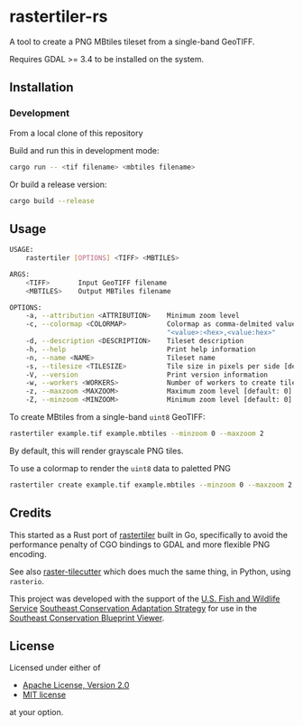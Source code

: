 # rastertiler-rs

A tool to create a PNG MBtiles tileset from a single-band GeoTIFF.

Requires GDAL >= 3.4 to be installed on the system.

## Installation

### Development

From a local clone of this repository

Build and run this in development mode:

```bash
cargo run -- <tif filename> <mbtiles filename>
```

Or build a release version:

```bash
cargo build --release
```

## Usage

```bash
USAGE:
    rastertiler [OPTIONS] <TIFF> <MBTILES>

ARGS:
    <TIFF>       Input GeoTIFF filename
    <MBTILES>    Output MBTiles filename

OPTIONS:
    -a, --attribution <ATTRIBUTION>    Minimum zoom level
    -c, --colormap <COLORMAP>          Colormap as comma-delmited value:hex color pairs, e.g.,
                                       "<value>:<hex>,<value:hex>"
    -d, --description <DESCRIPTION>    Tileset description
    -h, --help                         Print help information
    -n, --name <NAME>                  Tileset name
    -s, --tilesize <TILESIZE>          Tile size in pixels per side [default: 512]
    -V, --version                      Print version information
    -w, --workers <WORKERS>            Number of workers to create tiles [default: 4]
    -z, --maxzoom <MAXZOOM>            Maximum zoom level [default: 0]
    -Z, --minzoom <MINZOOM>            Minimum zoom level [default: 0]
```

To create MBtiles from a single-band `uint8` GeoTIFF:

```bash
rastertiler example.tif example.mbtiles --minzoom 0 --maxzoom 2
```

By default, this will render grayscale PNG tiles.

To use a colormap to render the `uint8` data to paletted PNG

```bash
rastertiler create example.tif example.mbtiles --minzoom 0 --maxzoom 2 --colormap "1:#686868,2:#fbb4b9,3:#c51b8a,4:#49006a"
```

## Credits

This started as a Rust port of [rastertiler](https://github.com/brendan-ward/rastertiler) built in Go, specifically to avoid the performance penalty of CGO bindings to GDAL
and more flexible PNG encoding.

See also [raster-tilecutter](https://github.com/brendan-ward/raster-tilecutter) which does much the same thing, in Python, using `rasterio`.

This project was developed with the support of the
[U.S. Fish and Wildlife Service](https://www.fws.gov/)
[Southeast Conservation Adaptation Strategy](https://secassoutheast.org/) for
use in the
[Southeast Conservation Blueprint Viewer](https://blueprint.geoplatform.gov/southeast/).

## License

Licensed under either of

-   [Apache License, Version 2.0](http://www.apache.org/licenses/LICENSE-2.0)
-   [MIT license](http://opensource.org/licenses/MIT)

at your option.
